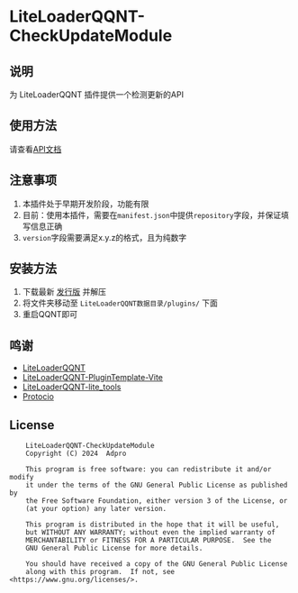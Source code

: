 # LiteLoaderQQNT-CheckUpdateModule

## 说明
为 LiteLoaderQQNT 插件提供一个检测更新的API

## 使用方法

请查看[API文档](./API.md)

## 注意事项
1. 本插件处于早期开发阶段，功能有限
2. 目前：使用本插件，需要在`manifest.json`中提供`repository`字段，并保证填写信息正确
3. `version`字段需要满足x.y.z的格式，且为纯数字

## 安装方法
1. 下载最新 [发行版](https://github.com/adproqwq/LiteLoaderQQNT-CheckUpdateModule/releases) 并解压
2. 将文件夹移动至 `LiteLoaderQQNT数据目录/plugins/` 下面
3. 重启QQNT即可

## 鸣谢
* [LiteLoaderQQNT](https://github.com/LiteLoaderQQNT/LiteLoaderQQNT/)
* [LiteLoaderQQNT-PluginTemplate-Vite](https://github.com/MisaLiu/LiteLoaderQQNT-PluginTemplate-Vite/)
* [LiteLoaderQQNT-lite_tools](https://github.com/xiyuesaves/LiteLoaderQQNT-lite_tools/)
* [Protocio](https://github.com/PRO-2684/protocio/)

## License
```
    LiteLoaderQQNT-CheckUpdateModule
    Copyright (C) 2024  Adpro

    This program is free software: you can redistribute it and/or modify
    it under the terms of the GNU General Public License as published by
    the Free Software Foundation, either version 3 of the License, or
    (at your option) any later version.

    This program is distributed in the hope that it will be useful,
    but WITHOUT ANY WARRANTY; without even the implied warranty of
    MERCHANTABILITY or FITNESS FOR A PARTICULAR PURPOSE.  See the
    GNU General Public License for more details.

    You should have received a copy of the GNU General Public License
    along with this program.  If not, see <https://www.gnu.org/licenses/>.
```